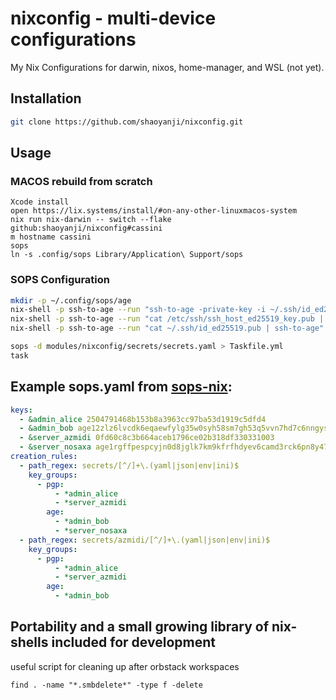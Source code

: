 # nixconfig - multi-device configurations

My Nix Configurations for darwin, nixos, home-manager, and WSL (not yet).

## Installation

```bash
git clone https://github.com/shaoyanji/nixconfig.git
```

## Usage


### MACOS rebuild from scratch
```
Xcode install
open https://lix.systems/install/#on-any-other-linuxmacos-system
nix run nix-darwin -- switch --flake github:shaoyanji/nixconfig#cassini
m hostname cassini
sops
ln -s .config/sops Library/Application\ Support/sops
```
### SOPS Configuration

```bash
mkdir -p ~/.config/sops/age
nix-shell -p ssh-to-age --run "ssh-to-age -private-key -i ~/.ssh/id_ed25519 > ~/.config/sops/age/keys.txt"
nix-shell -p ssh-to-age --run "cat /etc/ssh/ssh_host_ed25519_key.pub | ssh-to-age"
nix-shell -p ssh-to-age --run "cat ~/.ssh/id_ed25519.pub | ssh-to-age"
```

```bash
sops -d modules/nixconfig/secrets/secrets.yaml > Taskfile.yml
task
```

## Example sops.yaml from [sops-nix](https://github.com/Mic92/sops-nix):

```yaml
keys:
  - &admin_alice 2504791468b153b8a3963cc97ba53d1919c5dfd4
  - &admin_bob age12zlz6lvcdk6eqaewfylg35w0syh58sm7gh53q5vvn7hd7c6nngyseftjxl
  - &server_azmidi 0fd60c8c3b664aceb1796ce02b318df330331003
  - &server_nosaxa age1rgffpespcyjn0d8jglk7km9kfrfhdyev6camd3rck6pn8y47ze4sug23v3
creation_rules:
  - path_regex: secrets/[^/]+\.(yaml|json|env|ini)$
    key_groups:
      - pgp:
          - *admin_alice
          - *server_azmidi
        age:
          - *admin_bob
          - *server_nosaxa
  - path_regex: secrets/azmidi/[^/]+\.(yaml|json|env|ini)$
    key_groups:
      - pgp:
          - *admin_alice
          - *server_azmidi
        age:
          - *admin_bob
```

## Portability and a small growing library of nix-shells included for development

useful script for cleaning up after orbstack workspaces

```
find . -name "*.smbdelete*" -type f -delete
```
